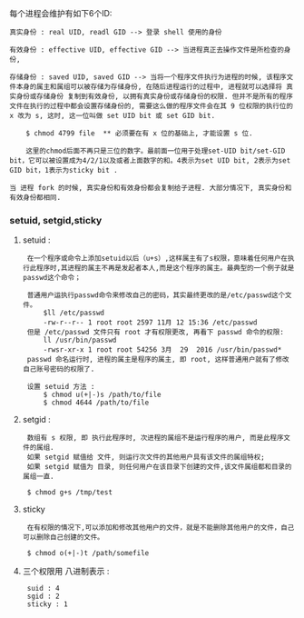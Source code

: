 

每个进程会维护有如下6个ID:

    真实身份 : real UID, readl GID --> 登录 shell 使用的身份

    有效身份 : effective UID, effective GID --> 当进程真正去操作文件是所检查的身份,

    存储身份 : saved UID, saved GID --> 当将一个程序文件执行为进程的时候, 该程序文件本身的属主和属组可以被存储为存储身份, 在随后进程运行的过程中, 进程就可以选择将 真实身份或存储身份 复制到有效身份, 以拥有真实身份或存储身份的权限. 但并不是所有的程序文件在执行的过程中都会设置存储身份的, 需要这么做的程序文件会在其 9 位权限的执行位的 x 改为 s, 这时, 这一位叫做 set UID bit 或 set GID bit.

        $ chmod 4799 file  ** 必须要在有 x 位的基础上, 才能设置 s 位.

        这里的chmod后面不再只是三位的数字。最前面一位用于处理set-UID bit/set-GID bit，它可以被设置成为4/2/1以及或者上面数字的和。4表示为set UID bit, 2表示为set GID bit，1表示为sticky bit .

    当 进程 fork 的时候, 真实身份和有效身份都会复制给子进程. 大部分情况下, 真实身份和有效身份都相同. 

### setuid, setgid,sticky

1. setuid :
 
        在一个程序或命令上添加setuid以后（u+s）,这样属主有了s权限，意味着任何用户在执行此程序时,其进程的属主不再是发起者本人,而是这个程序的属主。最典型的一个例子就是passwd这个命令；

        普通用户运执行passwd命令来修改自己的密码，其实最终更改的是/etc/passwd这个文件。
            $ll /etc/passwd
            -rw-r--r-- 1 root root 2597 11月 12 15:36 /etc/passwd
        但是 /etc/passwd 文件只有 root 才有权限更改, 再看下 passwd 命令的权限:  
            ll /usr/bin/passwd
            -rwsr-xr-x 1 root root 54256 3月  29  2016 /usr/bin/passwd*
        passwd 命名运行时, 进程的属主是程序的属主, 即 root, 这样普通用户就有了修改自己账号密码的权限了.
        
        设置 setuid 方法 : 
            $ chmod u(+|-)s /path/to/file
            $ chmod 4644 /path/to/file
    
2. setgid :

        数组有 s 权限, 即 执行此程序时, 次进程的属组不是运行程序的用户, 而是此程序文件的属组. 
        如果 setgid 赋值给 文件, 则运行次文件的其他用户具有该文件的属组特权;
        如果 setgid 赋值为 目录, 则任何用户在该目录下创建的文件,该文件属组都和目录的属组一直.
        
        $ chmod g+s /tmp/test

3. sticky

        在有权限的情况下,可以添加和修改其他用户的文件，就是不能删除其他用户的文件，自己可以删除自己创建的文件。

        $ chmod o(+|-)t /path/somefile

4. 三个权限用 八进制表示 : 

        suid : 4 
        sgid : 2 
        sticky : 1